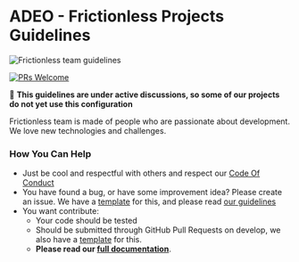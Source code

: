 # ADEO - Frictionless Projects Guidelines

![Frictionless team guidelines](https://avatars1.githubusercontent.com/u/7517179?s=200&v=4)

[![PRs Welcome](https://img.shields.io/badge/PRs-welcome-brightgreen.svg?style=flat-square)](http://makeapullrequest.com)

:construction: **This guidelines are under active discussions, so some of our projects  do not yet use this configuration**

Frictionless team is made of people who are passionate about development. We love new technologies and challenges.

### How You Can Help

* Just be cool and respectful with others and respect our [Code Of Conduct](.github/CODE_OF_CONDUCT.md)
* You have found a bug, or have some improvement idea? Please create an issue. We have a [template](.github/ISSUE_TEMPLATE.md) for this, and please read [our guidelines](./CONTRIBUTING.md#finding-wonderful-bugs)
* You want contribute:
    * Your code should be tested
    * Should be submitted through GitHub Pull Requests on develop, we also have a [template](.github/PULL_REQUEST_TEMPLATE.md) for this.
    * **Please read our [full documentation](.github/CONTRIBUTING.md)**.
